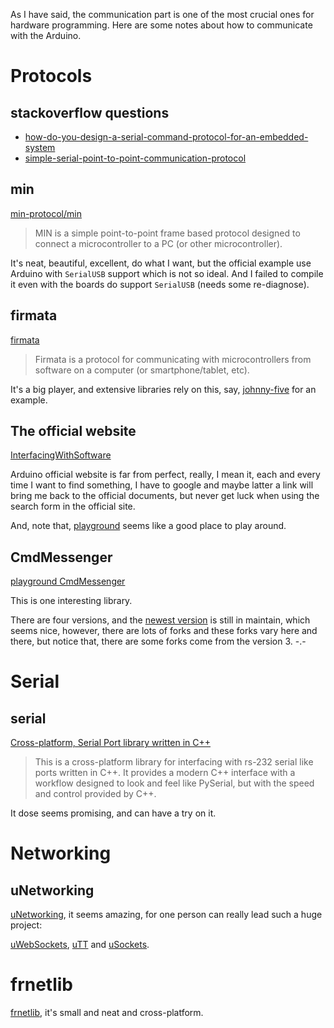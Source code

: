 As I have said, the communication part is one of the most crucial ones for hardware programming. Here are some notes about how to communicate with the Arduino.

# Protocols

## stackoverflow questions

* [how-do-you-design-a-serial-command-protocol-for-an-embedded-system](https://stackoverflow.com/questions/1445387/how-do-you-design-a-serial-command-protocol-for-an-embedded-system/)
* [simple-serial-point-to-point-communication-protocol](https://stackoverflow.com/questions/815758/simple-serial-point-to-point-communication-protocol)

## min

[min-protocol/min](https://github.com/min-protocol/min)

>MIN is a simple point-to-point frame based protocol designed to connect a microcontroller to a PC (or other microcontroller).

It's neat, beautiful, excellent, do what I want, but the official example use Arduino with `SerialUSB` support which is not so ideal. And I failed to compile it even with the boards do support `SerialUSB` (needs some re-diagnose).

## firmata

[firmata](https://github.com/firmata) 

>Firmata is a protocol for communicating with microcontrollers from software on a computer (or smartphone/tablet, etc).

It's a big player, and extensive libraries rely on this, say, [johnny-five](https://github.com/rwldrn/johnny-five) for an example.

## The official website

[InterfacingWithSoftware](http://playground.arduino.cc/Main/InterfacingWithSoftware)

Arduino official website is far from perfect, really, I mean it, each and every time I want to find something, I have to google and maybe latter a link will bring me back to the official documents, but never get luck when using the search form in the official site.

And, note that, [playground](http://playground.arduino.cc/) seems like a good place to play around.

## CmdMessenger

[playground CmdMessenger](http://playground.arduino.cc/Code/CmdMessenger)

This is one interesting library.

There are four versions, and the [newest version](https://github.com/thijse/Arduino-CmdMessenger) is still in maintain, which seems nice, however, there are lots of forks and these forks vary here and there, but notice that, there are some forks come from the version 3. -.-

# Serial

## serial

[Cross-platform, Serial Port library written in C++](https://github.com/wjwwood/serial)

> This is a cross-platform library for interfacing with rs-232 serial like ports written in C++. It provides a modern C++ interface with a workflow designed to look and feel like PySerial, but with the speed and control provided by C++.

It dose seems promising, and can have a try on it.


# Networking

## uNetworking

[uNetworking](https://github.com/uNetworking/), it seems amazing, for one person can really lead such a huge project:

[uWebSockets](https://github.com/uNetworking/uWebSockets), [uTT](https://github.com/uNetworking/uTT) and [uSockets](https://github.com/uNetworking/uSockets).

# frnetlib

[frnetlib](https://github.com/Cloaked9000/frnetlib), it's small and neat and cross-platform.